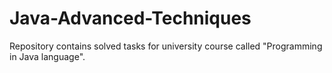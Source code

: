# Java-Advanced-Techniques
Repository contains solved tasks for university course called "Programming in Java language".
